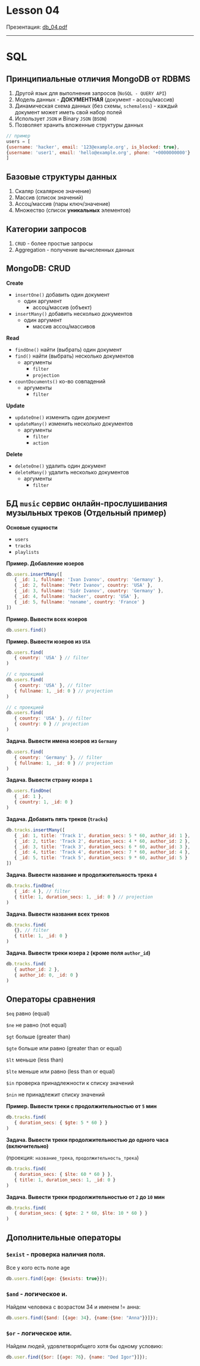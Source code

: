 # Lesson 04

Презентация: [db_04.pdf](https://github.com/ait-tr/cohort27/blob/main/db/lesson_04/presentation/db_04.pdf)

---

# SQL

## Принципиальные отличия MongoDB от RDBMS

1. Другой язык для выполнения запросов (`NoSQL - QUERY API`)
2. Модель данных - **ДОКУМЕНТНАЯ** (документ - ассоц/массив)
3. Динамическая схема данных (без схемы, `schemaless`) - каждый документ может иметь свой набор полей
4. Использует `JSON` и Binary `JSON` (`BSON`)
5. Позволяет хранить вложенные структуры данных

```jsx
// пример
users = [
{username: 'hacker', email: '123@example.org', is_blocked: true},
{username: 'user1', email: 'hello@example.org', phone: '+0000000000'}
]
```

## Базовые структуры данных

1. Скаляр (скалярное значение)
2. Массив (список значений)
3. Ассоц/массив (пары ключ/значение)
4. Множество (список **уникальных** элементов)

## Категории запросов

1. `CRUD` - более простые запросы
2. Aggregation - получение вычисленных данных

## MongoDB: CRUD

**Create**

- `insertOne()` добавить один документ
  - один аргумент
      - ассоц/массив (объект)
- `insertMany()` добавить несколько документов
  - один аргумент
      - массив ассоц/массивов

**Read**

- `findOne()`  найти (выбрать) один документ
- `find()` найти (выбрать) несколько документов
  - аргументы
      - `filter`
       - `projection`
- `countDocuments()` ко-во совпадений
  - аргументы
      - `filter`

**Update**

- `updateOne()` изменить один документ
- `updateMany()` изменить несколько документов
  - аргументы
      - `filter`
       - `action`

**Delete**

- `deleteOne()` удалить один документ
- `deleteMany()` удалить несколько документов
  - аргументы
      - `filter`



## БД `music` сервис онлайн-прослушивания музыльных треков (Отдельный пример)

**Основые сущности**

- `users`
- `tracks`
- `playlists`

**Пример. Добавление юзеров**

```jsx
db.users.insertMany([
   { _id: 1, fullname: 'Ivan Ivanov', country: 'Germany' },
   { _id: 2, fullname: 'Petr Ivanov', country: 'USA' },
   { _id: 3, fullname: 'Sidr Ivanov', country: 'Germany' },
   { _id: 4, fullname: 'hacker', country: 'USA' },
   { _id: 5, fullname: 'noname', country: 'France' }
])
```

**Пример. Вывести всех юзеров**

```jsx
db.users.find()
```

**Пример. Вывести юзеров из `USA`**

```jsx
db.users.find(
   { country: 'USA' } // filter
)

// с проекцией
db.users.find(
   { country: 'USA' }, // filter
   { fullname: 1, _id: 0 } // projection
)

// с проекцией
db.users.find(
   { country: 'USA' }, // filter
   { country: 0 } // projection
)
```

**Задача. Вывести имена юзеров из `Germany`**

```jsx
db.users.find(
   { country: 'Germany' }, // filter
   { fullname: 1, _id: 0 } // projection
)
```

**Задача. Вывести страну юзера `1`**

```jsx
db.users.findOne(
   { _id: 1 },
   { country: 1, _id: 0 }
)
```

**Задача. Добавить пять треков (`tracks`)**

```jsx
db.tracks.insertMany([
   { _id: 1, title: 'Track 1', duration_secs: 5 * 60, author_id: 1 },
   { _id: 2, title: 'Track 2', duration_secs: 4 * 60, author_id: 2 },
   { _id: 3, title: 'Track 3', duration_secs: 6 * 60, author_id: 3 },
   { _id: 4, title: 'Track 4', duration_secs: 7 * 60, author_id: 4 },
   { _id: 5, title: 'Track 5', duration_secs: 9 * 60, author_id: 5 }
])
```

**Задача. Вывести название и продолжительность трека `4`**

```jsx
db.tracks.findOne(
   { _id: 4 }, // filter
   { title: 1, duration_secs: 1, _id: 0 } // projection
)
```

**Задача. Вывести названия всех треков**

```jsx
db.tracks.find(
   {}, // filter
   { title: 1, _id: 0 }
)
```

**Задача. Вывести треки юзера `2` (кроме поля `author_id`)**

```jsx
db.tracks.find(
   { author_id: 2 },
   { author_id: 0, _id: 0 }
)
```

## Операторы сравнения

`$eq` равно (equal)

`$ne` не равно (not equal)

`$gt` больше (greater than)

`$gte` больше или равно (greater than or equal)

`$lt` меньше (less than)

`$lte` меньше или равно (less than or equal)

`$in` проверка принадлежности к списку значений

`$nin` не принадлежит списку значений

**Пример. Вывести треки с продолжительностью от `5` мин**

```jsx
db.tracks.find(
   { duration_secs: { $gte: 5 * 60 } }
)
```

**Задача. Вывести треки продолжительностью до одного часа (включительно)**

(проекция: `название_трека`, `продолжительность_трека`)

```jsx
db.tracks.find(
   { duration_secs: { $lte: 60 * 60 } },
   { title: 1, duration_secs: 1, _id: 0 }
)
```

**Задача. Вывести треки продолжительностью от `2` до `10` мин**

```jsx
db.tracks.find(
   { duration_secs: { $gte: 2 * 60, $lte: 10 * 60 } }
)
```

## Дополнительные операторы
### `$exist` - проверка наличия поля.

Все у кого есть поле age

```jsx
db.users.find({age: {$exists: true}});
```

### `$and` - логическое и.

Найдем человека с возрастом 34 и именем != анна:

```jsx
db.users.find({$and: [{age: 34}, {name:{$ne: "Anna"}}]});
```

### `$or` - логическое или.

Найдем людей, удовлетворябщего хотя бы одному условию:

```jsx
db.user.find({$or: [{age: 76}, {name: "Ded Igor"}]});
```



